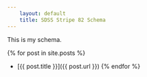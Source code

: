 ```yaml
---
    layout: default
    title: SDSS Stripe 82 Schema
---
```


This is my schema.

{% for post in site.posts %}
* [{{ post.title }}]({{ post.url }})
{% endfor %}

